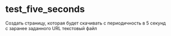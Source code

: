 # test_five_seconds
Создать страницу, которая будет скачивать с периодичность в 5 секунд с заранее заданного URL текстовый файл
